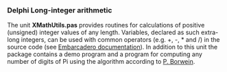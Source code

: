 ### Delphi Long-integer arithmetic

The unit **XMathUtils.pas** provides routines for calculations of positive 
(unsigned) integer values of any length. Variables, declared as such 
extra-long integers, can be used with common operators (e.g. +, -, * and /) in 
the source code \(see 
[Embarcadero documentation](http://docwiki.embarcadero.com/RADStudio/Tokyo/en/Operator_Overloading_(Delphi))\). 
In addition to this unit the package contains a demo program and a program 
for computing any number of digits of Pi using the algorithm according 
to [P. Borwein](http://www.cecm.sfu.ca/personal/pborwein).
